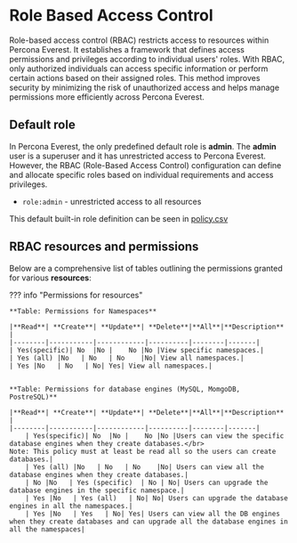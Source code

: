 # Role Based Access Control

Role-based access control (RBAC) restricts access to resources within Percona Everest. It establishes a framework that defines access permissions and privileges according to individual users' roles. With RBAC, only authorized individuals can access specific information or perform certain actions based on their assigned roles. This method improves security by minimizing the risk of unauthorized access and helps manage permissions more efficiently across Percona Everest.


## Default role

In Percona Everest, the only predefined default role is **admin**. The **admin** user is a superuser and it has unrestricted access to Percona Everest. However, the RBAC (Role-Based Access Control) configuration can define and allocate specific roles based on individual requirements and access privileges.

- `role:admin` - unrestricted access to all resources

This default built-in role definition can be seen in [policy.csv]()


## RBAC resources and permissions


Below are a comprehensive list of tables outlining the permissions granted for various **resources**:

??? info "Permissions for resources"

    **Table: Permissions for Namespaces**
 
    |**Read**| **Create**| **Update**| **Delete**|**All**|**Description** |
    |--------|-----------|------------|----------|--------|-------|
    | Yes(specific)| No  |No |    No |No |View specific namespaces.|
    | Yes (all) |No   | No   | No    |No| View all namespaces.|
    | Yes |No   | No   | No| Yes| View all namespaces.|


    **Table: Permissions for database engines (MySQL, MomgoDB, PostreSQL)**

    |**Read**| **Create**| **Update**| **Delete**|**All**|**Description** |
    |--------|-----------|------------|----------|--------|-------|
        | Yes(specific)| No  |No |    No |No |Users can view the specific database engines when they create databases.</br>
    Note: This policy must at least be read all so the users can create databases.|
        | Yes (all) |No   | No   | No    |No| Users can view all the database engines when they create databases.|
        | No |No   | Yes (specific)  | No | No| Users can upgrade the database engines in the specific namespace.|
        | Yes |No   | Yes (all)   | No| No| Users can upgrade the database engines in all the namespaces.|
        | Yes |No   | Yes   | No| Yes| Users can view all the DB engines when they create databases and can upgrade all the database engines in all the namespaces|   







